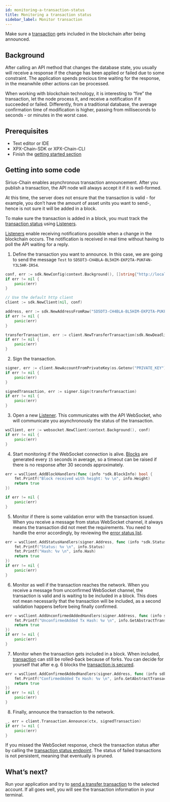 ```yaml
---
id: monitoring-a-transaction-status
title: Monitoring a transaction status
sidebar_label: Monitor transaction
---
```


Make sure a [transaction](../../protocol/transaction.md) gets included in the blockchain after being announced.

## Background

After calling an API method that changes the database state, you usually will receive a response if the change has been applied or failed due to some constraint. The application spends precious time waiting for the response, in the meanwhile other actions can be processed.

When working with blockchain technology, it is interesting to “fire” the transaction, let the node process it, and receive a notification if it succeeded or failed. Differently, from a traditional database, the average confirmation time of modification is higher, passing from milliseconds to seconds - or minutes in the worst case.

## Prerequisites

- Text editor or IDE
- XPX-Chain-SDK or XPX-Chain-CLI
- Finish the [getting started section](../../getting-started/setting-up-workstation.md)

## Getting into some code

Sirius-Chain enables asynchronous transaction announcement. After you publish a transaction, the API node will always accept it if it is well-formed.

At this time, the server does not ensure that the transaction is valid - for example, you don’t have the amount of asset units you want to send-, hence is not sure it will be added in a block.

To make sure the transaction is added in a block, you must track the [transaction status](../../protocol/transaction.md) using [Listeners](../../rest-api/websockets.md).

[Listeners](../../rest-api/websockets.md) enable receiving notifications possible when a change in the blockchain occurs. The notification is received in real time without having to poll the API waiting for a reply.

1. Define the transaction you want to announce. In this case, we are going to send the message `Test` to `SD5DT3-CH4BLA-BL5HIM-EKP2TA-PUKF4N-Y3L5HR-IR54`.


<!--DOCUSAURUS_CODE_TABS-->
<!--Golang-->
```go
conf, err := sdk.NewConfig(context.Background(), []string{"http://localhost:3000"})
if err != nil {
    panic(err)
}

// Use the default http client
client := sdk.NewClient(nil, conf)

address, err := sdk.NewAddressFromRaw("SD5DT3-CH4BLA-BL5HIM-EKP2TA-PUKF4N-Y3L5HR-IR54")
if err != nil {
    panic(err)
}

transferTransaction, err := client.NewTransferTransaction(sdk.NewDeadline(time.Hour), address, []*sdk.Mosaic{}, sdk.NewPlainMessage("Test"))
if err != nil {
    panic(err)
}
```
<!--END_DOCUSAURUS_CODE_TABS-->

2. Sign the transaction.

<!--DOCUSAURUS_CODE_TABS-->
<!--Golang-->
```go
signer, err := client.NewAccountFromPrivateKey(os.Getenv("PRIVATE_KEY"))
if err != nil {
    panic(err)
}

signedTransaction, err := signer.Sign(transferTransaction)
if err != nil {
    panic(err)
}
```
<!--END_DOCUSAURUS_CODE_TABS-->

3. Open a new [Listener](../../rest-api/websockets.md). This communicates with the API WebSocket, who will communicate you asynchronously the status of the transaction.

<!--DOCUSAURUS_CODE_TABS-->
<!--Golang-->
```go
wsClient, err := websocket.NewClient(context.Background(), conf)
if err != nil {
    panic(err)
}
```

<!--END_DOCUSAURUS_CODE_TABS-->

4. Start monitoring if the WebSocket connection is alive. [Blocks](../../protocol/block.md) are generated every `15` seconds in average, so a timeout can be raised if there is no response after 30 seconds approximately.

<!--DOCUSAURUS_CODE_TABS-->
<!--Golang-->
```go
err = wsClient.AddBlockHandlers(func (info *sdk.BlockInfo) bool {
    fmt.Printf("Block received with height: %v \n", info.Height)
    return true
})

if err != nil {
    panic(err)
}
```
<!--END_DOCUSAURUS_CODE_TABS-->

5. Monitor if there is some validation error with the transaction issued. When you receive a message from status WebSocket channel, it always means the transaction did not meet the requirements. You need to handle the error accordingly, by reviewing the [error status list](../../rest-api/status-errors.md).

<!--DOCUSAURUS_CODE_TABS-->
<!--Golang-->
```go
err = wsClient.AddStatusHandlers(signer.Address, func (info *sdk.StatusInfo) bool {
    fmt.Printf("Status: %v \n", info.Status)
    fmt.Printf("Hash: %v \n", info.Hash)
    return true
})
if err != nil {
    panic(err)
}
```
<!--END_DOCUSAURUS_CODE_TABS-->

6. Monitor as well if the transaction reaches the network. When you receive a message from unconfirmed WebSocket channel, the transaction is valid and is waiting to be included in a block. This does not mean necessarily that the transaction will be included, as a second validation happens before being finally confirmed.

<!--DOCUSAURUS_CODE_TABS-->
<!--Golang-->
```go
err = wsClient.AddUnconfirmedAddedHandlers(signer.Address, func (info sdk.Transaction) bool {
    fmt.Printf("UnconfirmedAdded Tx Hash: %v \n", info.GetAbstractTransaction().TransactionHash)
    return true
})
if err != nil {
    panic(err)
}
```
<!--END_DOCUSAURUS_CODE_TABS-->

7. Monitor when the transaction gets included in a block. When included, [transaction](../../protocol/transaction.md) can still be rolled-back because of forks. You can decide for yourself that after e.g. 6 blocks the [transaction is secured](https://gist.github.com/aleixmorgadas/3d856d318e60f901be09dbd23467b374).

<!--DOCUSAURUS_CODE_TABS-->
<!--Golang-->
```go
err = wsClient.AddConfirmedAddedHandlers(signer.Address, func (info sdk.Transaction) bool {
    fmt.Printf("ConfirmedAdded Tx Hash: %v \n", info.GetAbstractTransaction().TransactionHash)
    return true
})
if err != nil {
    panic(err)
}
```
<!--END_DOCUSAURUS_CODE_TABS-->

8. Finally, announce the transaction to the network.

<!--DOCUSAURUS_CODE_TABS-->
<!--Golang-->
```go
_, err = client.Transaction.Announce(ctx, signedTransaction)
if err != nil {
    panic(err)
}
```
<!--END_DOCUSAURUS_CODE_TABS-->

If you missed the WebSocket response, check the transaction status after by calling the [transaction status endpoint](../../../endpoints#operation/getTransaction). The status of failed transactions is not persistent, meaning that eventually is pruned.

## What’s next?

Run your application and try to [send a transfer transaction](../transaction/sending-a-transfer-transaction.html) to the selected account. If all goes well, you will see the transaction information in your terminal.

